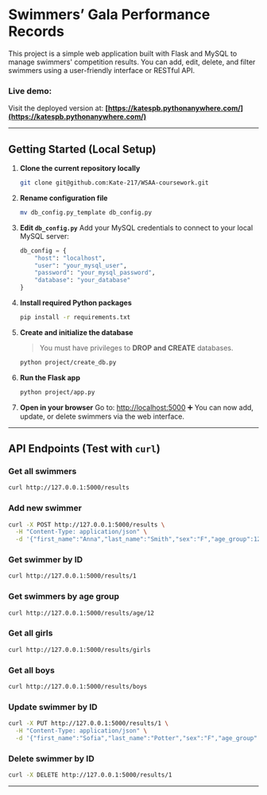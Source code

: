 

# Swimmers’ Gala Performance Records

This project is a simple web application built with Flask and MySQL to manage swimmers' competition results.
You can add, edit, delete, and filter swimmers using a user-friendly interface or RESTful API.

### Live demo:

Visit the deployed version at:
 **[https://katespb.pythonanywhere.com/](https://katespb.pythonanywhere.com/)**

---

## Getting Started (Local Setup)

1. **Clone the current repository locally**

   ```bash
   git clone git@github.com:Kate-217/WSAA-coursework.git
   ```

2. **Rename configuration file**

   ```bash
   mv db_config.py_template db_config.py
   ```

3. **Edit `db_config.py`**
   Add your MySQL credentials to connect to your local MySQL server:

   ```python
   db_config = {
       "host": "localhost",
       "user": "your_mysql_user",
       "password": "your_mysql_password",
       "database": "your_database"
   }
   ```

4. **Install required Python packages**

   ```bash
   pip install -r requirements.txt
   ```

5. **Create and initialize the database**

   > You must have privileges to **DROP and CREATE** databases.

   ```bash
   python project/create_db.py
   ```

6. **Run the Flask app**

   ```bash
   python project/app.py
   ```

7. **Open in your browser**
   Go to:
   [http://localhost:5000](http://localhost:5000)
   ➕ You can now add, update, or delete swimmers via the web interface.

---

## API Endpoints (Test with `curl`)

### Get all swimmers

```bash
curl http://127.0.0.1:5000/results
```

### Add new swimmer

```bash
curl -X POST http://127.0.0.1:5000/results \
  -H "Content-Type: application/json" \
  -d '{"first_name":"Anna","last_name":"Smith","sex":"F","age_group":12,"event":"100m Freestyle","date":"2025-05-20","time":"00:01:23"}'
```

### Get swimmer by ID

```bash
curl http://127.0.0.1:5000/results/1
```

### Get swimmers by age group

```bash
curl http://127.0.0.1:5000/results/age/12
```

### Get all girls

```bash
curl http://127.0.0.1:5000/results/girls
```

### Get all boys

```bash
curl http://127.0.0.1:5000/results/boys
```

### Update swimmer by ID

```bash
curl -X PUT http://127.0.0.1:5000/results/1 \
  -H "Content-Type: application/json" \
  -d '{"first_name":"Sofia","last_name":"Potter","sex":"F","age_group":13,"event":"200m IM","date":"2025-05-25","time":"00:02:05"}'
```

### Delete swimmer by ID

```bash
curl -X DELETE http://127.0.0.1:5000/results/1
```

---

